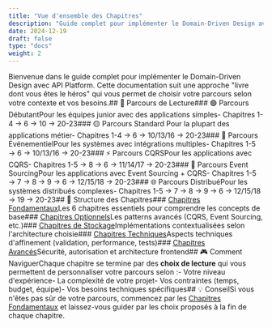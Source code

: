 ```yaml
---
title: "Vue d'ensemble des Chapitres"
description: "Guide complet pour implémenter le Domain-Driven Design avec API Platform"
date: 2024-12-19
draft: false
type: "docs"
weight: 2
---
```

Bienvenue dans le guide complet pour implémenter le Domain-Driven Design avec API Platform. Cette documentation suit une approche "livre dont vous êtes le héros" qui vous permet de choisir votre parcours selon votre contexte et vos besoins.## 🎯 Parcours de Lecture### 🟢 Parcours DébutantPour les équipes junior avec des applications simples- Chapitres 1-4 → 6 → 10 → 20-23### 🟡 Parcours Standard  Pour la plupart des applications métier- Chapitres 1-4 → 6 → 10/13/16 → 20-23### 🔴 Parcours ÉvénementielPour les systèmes avec intégrations multiples- Chapitres 1-5 → 6 → 10/13/16 → 20-23### ⚡ Parcours CQRSPour les applications avec CQRS- Chapitres 1-5 → 8 → 6 → 11/14/17 → 20-23### 🚀 Parcours Event SourcingPour les applications avec Event Sourcing + CQRS- Chapitres 1-5 → 7 → 8 → 9 → 6 → 12/15/18 → 20-23### 🌐 Parcours DistribuéPour les systèmes distribués complexes- Chapitres 1-5 → 7 → 8 → 9 → 6 → 12/15/18 → 19 → 20-23## 📖 Structure des Chapitres### [Chapitres Fondamentaux](/chapitres/fondamentaux/)Les 6 chapitres essentiels pour comprendre les concepts de base### [Chapitres Optionnels](/chapitres/optionnels/)Les patterns avancés (CQRS, Event Sourcing, etc.)### [Chapitres de Stockage](/chapitres/stockage/)Implémentations contextualisées selon l'architecture choisie### [Chapitres Techniques](/chapitres/techniques/)Aspects techniques d'affinement (validation, performance, tests)### [Chapitres Avancés](/chapitres/avances/)Sécurité, autorisation et architecture frontend## 🎮 Comment NaviguerChaque chapitre se termine par des **choix de lecture** qui vous permettent de personnaliser votre parcours selon :- Votre niveau d'expérience- La complexité de votre projet- Vos contraintes (temps, budget, équipe)- Vos besoins techniques spécifiques## 💡 ConseilSi vous n'êtes pas sûr de votre parcours, commencez par les [Chapitres Fondamentaux](/chapitres/fondamentaux/) et laissez-vous guider par les choix proposés à la fin de chaque chapitre.